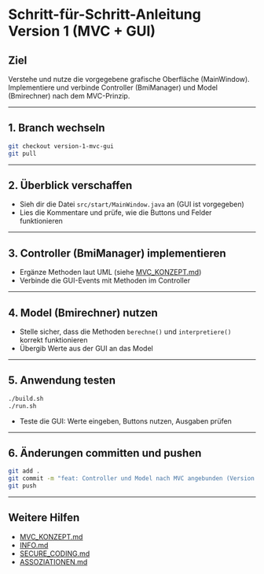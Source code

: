 # Schritt-für-Schritt-Anleitung Version 1 (MVC + GUI)

## Ziel
Verstehe und nutze die vorgegebene grafische Oberfläche (MainWindow). Implementiere und verbinde Controller (BmiManager) und Model (Bmirechner) nach dem MVC-Prinzip.

---

## 1. Branch wechseln
```bash
git checkout version-1-mvc-gui
git pull
```

---

## 2. Überblick verschaffen
- Sieh dir die Datei `src/start/MainWindow.java` an (GUI ist vorgegeben)
- Lies die Kommentare und prüfe, wie die Buttons und Felder funktionieren

---

## 3. Controller (BmiManager) implementieren
- Ergänze Methoden laut UML (siehe [MVC_KONZEPT.md](./MVC_KONZEPT.md))
- Verbinde die GUI-Events mit Methoden im Controller

---

## 4. Model (Bmirechner) nutzen
- Stelle sicher, dass die Methoden `berechne()` und `interpretiere()` korrekt funktionieren
- Übergib Werte aus der GUI an das Model

---

## 5. Anwendung testen
```bash
./build.sh
./run.sh
```
- Teste die GUI: Werte eingeben, Buttons nutzen, Ausgaben prüfen

---

## 6. Änderungen committen und pushen
```bash
git add .
git commit -m "feat: Controller und Model nach MVC angebunden (Version 1)"
git push
```

---

## Weitere Hilfen
- [MVC_KONZEPT.md](./MVC_KONZEPT.md)
- [INFO.md](./INFO.md)
- [SECURE_CODING.md](./SECURE_CODING.md)
- [ASSOZIATIONEN.md](./ASSOZIATIONEN.md)
